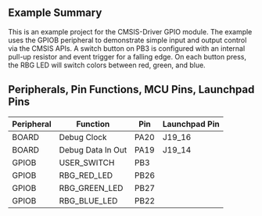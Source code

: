 ## Example Summary

This is an example project for the CMSIS-Driver GPIO module.
The example uses the GPIOB peripheral to demonstrate simple input and output control via the CMSIS APIs.
A switch button on PB3 is configured with an internal pull-up resistor and event trigger for a falling edge.
On each button press, the RBG LED will switch colors between red, green, and blue.

## Peripherals, Pin Functions, MCU Pins, Launchpad Pins
| Peripheral | Function | Pin | Launchpad Pin |
| --- | --- | --- | --- |
| BOARD | Debug Clock | PA20 | J19_16 |
| BOARD | Debug Data In Out | PA19 | J19_14 |
| GPIOB | USER_SWITCH | PB3 |
| GPIOB | RBG_RED_LED | PB26 | 
| GPIOB | RBG_GREEN_LED | PB27 |
| GPIOB | RBG_BLUE_LED | PB22 | 
